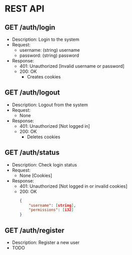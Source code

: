 # REST API 

## GET /auth/login
- Description: Login to the system
- Request: 
    - username: (string) username
    - password: (string) password
- Response: 
    - 401: Unauthorized [Invalid username or password]
    - 200: OK
        - Creates cookies

## GET /auth/logout
- Description: Logout from the system
- Request: 
    - None
- Response: 
    - 401: Unauthorized [Not logged in]
    - 200: OK
        - Deletes cookies

## GET /auth/status
- Description: Check login status
- Request: 
    - None [Cookies]
- Response: 
    - 401: Unauthorized [Not logged in or invalid cookies]
    - 200: OK 
        ```json
        {
            "username": [string],
            "permissions": [i32]
        }
        ```

## GET /auth/register
- Description: Register a new user
- TODO
